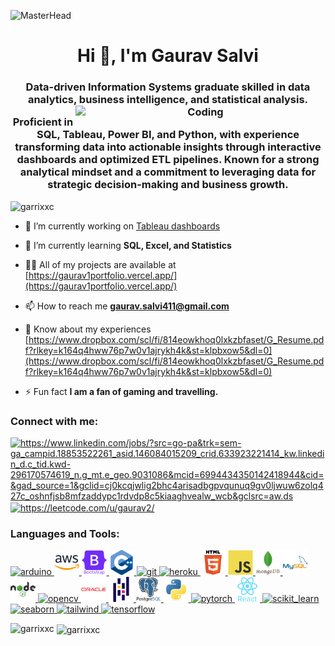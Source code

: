 
![MasterHead](https://raw.githubusercontent.com/Sutil/Sutil/2b2fad3bf54522bb30c8c170591fc68ff51b69e6/github-contribution-grid-snake2.svg)
<h1 align="center">Hi 👋, I'm Gaurav Salvi</h1>

<h3 align="center">Data-driven Information Systems graduate skilled in data analytics, business intelligence, and statistical analysis. 


<img align="right" alt="Coding" width="400" src="https://miro.medium.com/v2/resize:fit:1360/0*7Q3yvSIv_t0ioJ-Z.gif">

Proficient in SQL, Tableau, Power BI, and Python, with experience transforming data into actionable insights through interactive dashboards and optimized ETL pipelines. Known for a strong analytical mindset and a commitment to leveraging data for strategic decision-making and business growth.</h3>

<p align="left"> <img src="https://komarev.com/ghpvc/?username=garrixxc&label=Profile%20views&color=0e75b6&style=flat" alt="garrixxc" /> </p>

- 🔭 I’m currently working on [Tableau dashboards](https://public.tableau.com/app/profile/gaurav.rajendra.salvi/vizzes)

- 🌱 I’m currently learning **SQL, Excel, and Statistics**

- 👨‍💻 All of my projects are available at [https://gaurav1portfolio.vercel.app/](https://gaurav1portfolio.vercel.app/)

- 📫 How to reach me **gaurav.salvi411@gmail.com**

- 📄 Know about my experiences [https://www.dropbox.com/scl/fi/814eowkhoq0lxkzbfaset/G_Resume.pdf?rlkey=k164q4hww76p7w0v1ajrykh4k&st=klpbxow5&dl=0](https://www.dropbox.com/scl/fi/814eowkhoq0lxkzbfaset/G_Resume.pdf?rlkey=k164q4hww76p7w0v1ajrykh4k&st=klpbxow5&dl=0)

- ⚡ Fun fact **I am a fan of gaming and travelling.**

<h3 align="left">Connect with me:</h3>
<p align="left">
<a href="https://www.linkedin.com/jobs/?src=go-pa&trk=sem-ga_campid.18853522261_asid.146084015209_crid.633923221414_kw.linkedin_d.c_tid.kwd-296170574619_n.g_mt.e_geo.9031086&mcid=6994434350142418944&cid=&gad_source=1&gclid=cj0kcqjwlig2bhc4arisadbgpvqunuq9gv0ljwuw6zolq427c_oshnfjsb8mfzaddypc1rdvdp8c5kiaaghvealw_wcb&gclsrc=aw.ds" target="blank"><img align="center" src="https://raw.githubusercontent.com/rahuldkjain/github-profile-readme-generator/master/src/images/icons/Social/linked-in-alt.svg" alt="https://www.linkedin.com/jobs/?src=go-pa&trk=sem-ga_campid.18853522261_asid.146084015209_crid.633923221414_kw.linkedin_d.c_tid.kwd-296170574619_n.g_mt.e_geo.9031086&mcid=6994434350142418944&cid=&gad_source=1&gclid=cj0kcqjwlig2bhc4arisadbgpvqunuq9gv0ljwuw6zolq427c_oshnfjsb8mfzaddypc1rdvdp8c5kiaaghvealw_wcb&gclsrc=aw.ds" height="30" width="40" /></a>
<a href="https://leetcode.com/u/gaurav2/" target="blank"><img align="center" src="https://raw.githubusercontent.com/rahuldkjain/github-profile-readme-generator/master/src/images/icons/Social/leet-code.svg" alt="https://leetcode.com/u/gaurav2/" height="30" width="40" /></a>
</p>

<h3 align="left">Languages and Tools:</h3>
<p align="left"> <a href="https://www.arduino.cc/" target="_blank" rel="noreferrer"> <img src="https://cdn.worldvectorlogo.com/logos/arduino-1.svg" alt="arduino" width="40" height="40"/> </a> <a href="https://aws.amazon.com" target="_blank" rel="noreferrer"> <img src="https://raw.githubusercontent.com/devicons/devicon/master/icons/amazonwebservices/amazonwebservices-original-wordmark.svg" alt="aws" width="40" height="40"/> </a> <a href="https://getbootstrap.com" target="_blank" rel="noreferrer"> <img src="https://raw.githubusercontent.com/devicons/devicon/master/icons/bootstrap/bootstrap-plain-wordmark.svg" alt="bootstrap" width="40" height="40"/> </a> <a href="https://www.w3schools.com/cpp/" target="_blank" rel="noreferrer"> <img src="https://raw.githubusercontent.com/devicons/devicon/master/icons/cplusplus/cplusplus-original.svg" alt="cplusplus" width="40" height="40"/> </a> <a href="https://git-scm.com/" target="_blank" rel="noreferrer"> <img src="https://www.vectorlogo.zone/logos/git-scm/git-scm-icon.svg" alt="git" width="40" height="40"/> </a> <a href="https://heroku.com" target="_blank" rel="noreferrer"> <img src="https://www.vectorlogo.zone/logos/heroku/heroku-icon.svg" alt="heroku" width="40" height="40"/> </a> <a href="https://www.w3.org/html/" target="_blank" rel="noreferrer"> <img src="https://raw.githubusercontent.com/devicons/devicon/master/icons/html5/html5-original-wordmark.svg" alt="html5" width="40" height="40"/> </a> <a href="https://developer.mozilla.org/en-US/docs/Web/JavaScript" target="_blank" rel="noreferrer"> <img src="https://raw.githubusercontent.com/devicons/devicon/master/icons/javascript/javascript-original.svg" alt="javascript" width="40" height="40"/> </a> <a href="https://www.mongodb.com/" target="_blank" rel="noreferrer"> <img src="https://raw.githubusercontent.com/devicons/devicon/master/icons/mongodb/mongodb-original-wordmark.svg" alt="mongodb" width="40" height="40"/> </a> <a href="https://www.mysql.com/" target="_blank" rel="noreferrer"> <img src="https://raw.githubusercontent.com/devicons/devicon/master/icons/mysql/mysql-original-wordmark.svg" alt="mysql" width="40" height="40"/> </a> <a href="https://nodejs.org" target="_blank" rel="noreferrer"> <img src="https://raw.githubusercontent.com/devicons/devicon/master/icons/nodejs/nodejs-original-wordmark.svg" alt="nodejs" width="40" height="40"/> </a> <a href="https://opencv.org/" target="_blank" rel="noreferrer"> <img src="https://www.vectorlogo.zone/logos/opencv/opencv-icon.svg" alt="opencv" width="40" height="40"/> </a> <a href="https://www.oracle.com/" target="_blank" rel="noreferrer"> <img src="https://raw.githubusercontent.com/devicons/devicon/master/icons/oracle/oracle-original.svg" alt="oracle" width="40" height="40"/> </a> <a href="https://pandas.pydata.org/" target="_blank" rel="noreferrer"> <img src="https://raw.githubusercontent.com/devicons/devicon/2ae2a900d2f041da66e950e4d48052658d850630/icons/pandas/pandas-original.svg" alt="pandas" width="40" height="40"/> </a> <a href="https://www.postgresql.org" target="_blank" rel="noreferrer"> <img src="https://raw.githubusercontent.com/devicons/devicon/master/icons/postgresql/postgresql-original-wordmark.svg" alt="postgresql" width="40" height="40"/> </a> <a href="https://www.python.org" target="_blank" rel="noreferrer"> <img src="https://raw.githubusercontent.com/devicons/devicon/master/icons/python/python-original.svg" alt="python" width="40" height="40"/> </a> <a href="https://pytorch.org/" target="_blank" rel="noreferrer"> <img src="https://www.vectorlogo.zone/logos/pytorch/pytorch-icon.svg" alt="pytorch" width="40" height="40"/> </a> <a href="https://reactjs.org/" target="_blank" rel="noreferrer"> <img src="https://raw.githubusercontent.com/devicons/devicon/master/icons/react/react-original-wordmark.svg" alt="react" width="40" height="40"/> </a> <a href="https://scikit-learn.org/" target="_blank" rel="noreferrer"> <img src="https://upload.wikimedia.org/wikipedia/commons/0/05/Scikit_learn_logo_small.svg" alt="scikit_learn" width="40" height="40"/> </a> <a href="https://seaborn.pydata.org/" target="_blank" rel="noreferrer"> <img src="https://seaborn.pydata.org/_images/logo-mark-lightbg.svg" alt="seaborn" width="40" height="40"/> </a> <a href="https://tailwindcss.com/" target="_blank" rel="noreferrer"> <img src="https://www.vectorlogo.zone/logos/tailwindcss/tailwindcss-icon.svg" alt="tailwind" width="40" height="40"/> </a> <a href="https://www.tensorflow.org" target="_blank" rel="noreferrer"> <img src="https://www.vectorlogo.zone/logos/tensorflow/tensorflow-icon.svg" alt="tensorflow" width="40" height="40"/> </a> </p>

<p><img align="left" src="https://github-readme-stats.vercel.app/api/top-langs?username=garrixxc&show_icons=true&locale=en&layout=compact" alt="garrixxc" /></p>

<p>&nbsp;<img align="center" src="https://github-readme-stats.vercel.app/api?username=garrixxc&show_icons=true&locale=en" alt="garrixxc" /></p>

